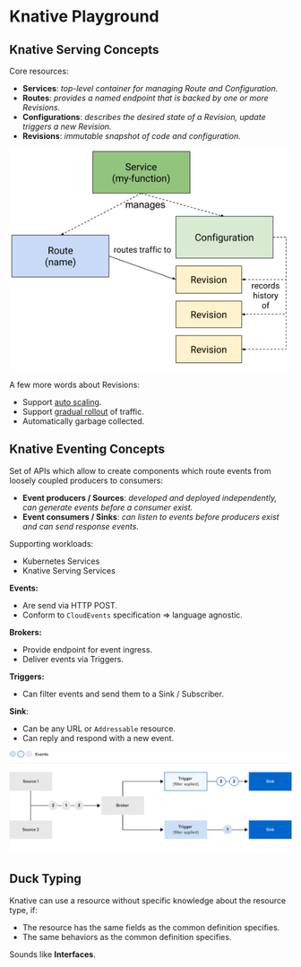 # Knative Playground

## Knative Serving Concepts

Core resources:

- **Services**: *top-level container for managing Route and Configuration.*
- **Routes**: *provides a named endpoint that is backed by one or more Revisions.*
- **Configurations**: *describes the desired state of a Revision, update triggers a new Revision.*
- **Revisions**: *immutable snapshot of code and configuration.*

![serving architecture](docs/serving_arch.png)

A few more words about Revisions:

- Support [auto scaling](https://knative.dev/docs/serving/autoscaling/).
- Support [gradual rollout](https://knative.dev/docs/serving/rolling-out-latest-revision/) of traffic.
- Automatically garbage collected.

## Knative Eventing Concepts

Set of APIs which allow to create components which route events from loosely coupled producers to consumers:

- **Event producers / Sources**: *developed and deployed independently, can generate events before a consumer exist.*
- **Event consumers / Sinks**: *can listen to events before producers exist and can send response events.*

Supporting workloads:

- Kubernetes Services
- Knative Serving Services

**Events:**

- Are send via HTTP POST.
- Conform to `CloudEvents` specification => language agnostic.

**Brokers:**

- Provide endpoint for event ingress.
- Deliver events via Triggers.

**Triggers:**

- Can filter events and send them to a Sink / Subscriber.

**Sink**:

- Can be any URL or `Addressable` resource.
- Can reply and respond with a new event.

![broker](docs/brokers.png)

## Duck Typing

Knative can use a resource without specific knowledge about the resource type, if:

- The resource has the same fields as the common definition specifies.
- The same behaviors as the common definition specifies.

Sounds like **Interfaces**.

